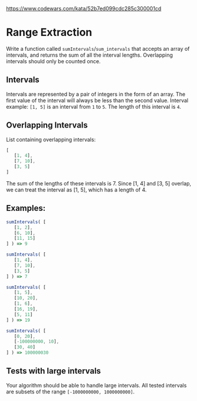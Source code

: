 https://www.codewars.com/kata/52b7ed099cdc285c300001cd

# Range Extraction

Write a function called `sumIntervals`/`sum_intervals` that accepts an array of intervals, and returns the sum of all the interval lengths. Overlapping intervals should only be counted once.

## Intervals
Intervals are represented by a pair of integers in the form of an array. The first value of the interval will always be less than the second value. Interval example: `[1, 5]` is an interval from `1` to `5`. The length of this interval is `4`.

## Overlapping Intervals
List containing overlapping intervals:

```js
[
   [1, 4],
   [7, 10],
   [3, 5]
]
```
The sum of the lengths of these intervals is 7. Since [1, 4] and [3, 5] overlap, we can treat the interval as [1, 5], which has a length of 4.

## Examples:
```js
sumIntervals( [
   [1, 2],
   [6, 10],
   [11, 15]
] ) => 9

sumIntervals( [
   [1, 4],
   [7, 10],
   [3, 5]
] ) => 7

sumIntervals( [
   [1, 5],
   [10, 20],
   [1, 6],
   [16, 19],
   [5, 11]
] ) => 19

sumIntervals( [
   [0, 20],
   [-100000000, 10],
   [30, 40]
] ) => 100000030
```
## Tests with large intervals
Your algorithm should be able to handle large intervals. All tested intervals are subsets of the range `[-1000000000, 1000000000]`.